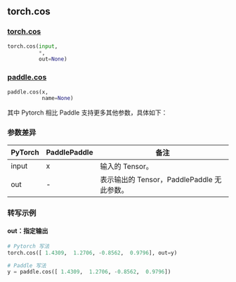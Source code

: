## torch.cos
### [torch.cos](https://pytorch.org/docs/stable/generated/torch.cos.html?highlight=cos#torch.cos)

```python
torch.cos(input,
          *,
          out=None)
```

### [paddle.cos](https://www.paddlepaddle.org.cn/documentation/docs/zh/api/paddle/cos_cn.html#cos)

```python
paddle.cos(x,
           name=None)
```

其中 Pytorch 相比 Paddle 支持更多其他参数，具体如下：
### 参数差异
| PyTorch       | PaddlePaddle | 备注                                                   |
| ------------- | ------------ | ------------------------------------------------------ |
| input         | x            | 输入的 Tensor。                                      |
| out           | -            | 表示输出的 Tensor，PaddlePaddle 无此参数。               |


### 转写示例
#### out：指定输出
```python
# Pytorch 写法
torch.cos([ 1.4309,  1.2706, -0.8562,  0.9796], out=y)

# Paddle 写法
y = paddle.cos([ 1.4309,  1.2706, -0.8562,  0.9796])
```
